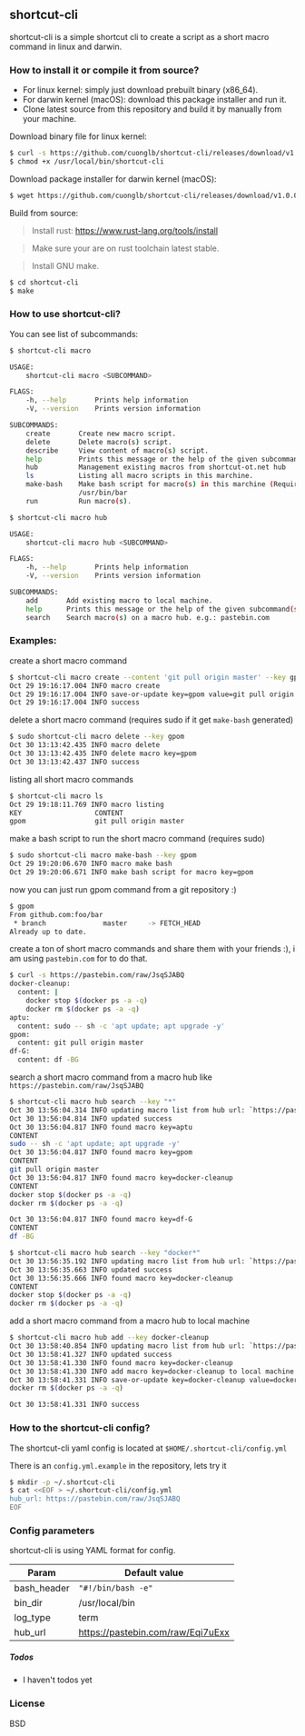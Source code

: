 ## shortcut-cli

shortcut-cli is a simple shortcut cli to create a script as a short macro command in linux and darwin.

### How to install it or compile it from source?

  - For linux kernel: simply just download prebuilt binary (x86_64).
  - For darwin kernel (macOS): download this package installer and run it.
  - Clone latest source from this repository and build it by manually from your machine.

Download binary file for linux kernel:
```sh
$ curl -s https://github.com/cuonglb/shortcut-cli/releases/download/v1.0.0/shortcut-cli -o /usr/local/bin/shortcut-cli
$ chmod +x /usr/local/bin/shortcut-cli
```

Download package installer for darwin kernel (macOS):
```sh
$ wget https://github.com/cuonglb/shortcut-cli/releases/download/v1.0.0/shortcut-cli-macos-installer-x64-1.0.0.pkg
```

Build from source:

> Install rust: https://www.rust-lang.org/tools/install

> Make sure your are on rust toolchain latest stable.

> Install GNU make.

```sh
$ cd shortcut-cli
$ make
```

### How to use shortcut-cli?
You can see list of subcommands:
```sh
$ shortcut-cli macro

USAGE:
    shortcut-cli macro <SUBCOMMAND>

FLAGS:
    -h, --help       Prints help information
    -V, --version    Prints version information

SUBCOMMANDS:
    create       Create new macro script.
    delete       Delete macro(s) script.
    describe     View content of macro(s) script.
    help         Prints this message or the help of the given subcommand(s)
    hub          Management existing macros from shortcut-ot.net hub
    ls           Listing all macro scripts in this marchine.
    make-bash    Make bash script for macro(s) in this marchine (Require sudo privileges) e.g.: /usr/bin/foo ;
                 /usr/bin/bar
    run          Run macro(s).
```

```sh
$ shortcut-cli macro hub

USAGE:
    shortcut-cli macro hub <SUBCOMMAND>

FLAGS:
    -h, --help       Prints help information
    -V, --version    Prints version information

SUBCOMMANDS:
    add       Add existing macro to local machine.
    help      Prints this message or the help of the given subcommand(s)
    search    Search macro(s) on a macro hub. e.g.: pastebin.com
```

### Examples:

create a short macro command
```sh
$ shortcut-cli macro create --content 'git pull origin master' --key gpom
Oct 29 19:16:17.004 INFO macro create
Oct 29 19:16:17.004 INFO save-or-update key=gpom value=git pull origin master
Oct 29 19:16:17.004 INFO success
```

delete a short macro command (requires sudo if it get `make-bash` generated)
```sh
$ sudo shortcut-cli macro delete --key gpom
Oct 30 13:13:42.435 INFO macro delete
Oct 30 13:13:42.435 INFO delete macro key=gpom
Oct 30 13:13:42.437 INFO success
```

listing all short macro commands
```sh
$ shortcut-cli macro ls
Oct 29 19:18:11.769 INFO macro listing
KEY                  CONTENT
gpom                 git pull origin master
```

make a bash script to run the short macro command (requires sudo)
```sh
$ sudo shortcut-cli macro make-bash --key gpom
Oct 29 19:20:06.670 INFO macro make bash
Oct 29 19:20:06.671 INFO make bash script for macro key=gpom
```

now you can just run gpom command from a git repository :)
```bash
$ gpom
From github.com:foo/bar
 * branch              master     -> FETCH_HEAD
Already up to date.
```

create a ton of short macro commands and share them with your friends :), i am using `pastebin.com` for to do that.

```sh
$ curl -s https://pastebin.com/raw/JsqSJABQ
docker-cleanup:
  content: |
    docker stop $(docker ps -a -q)
    docker rm $(docker ps -a -q)
aptu:
  content: sudo -- sh -c 'apt update; apt upgrade -y'
gpom:
  content: git pull origin master
df-G:
  content: df -BG
```

search a short macro command from a macro hub like `https://pastebin.com/raw/JsqSJABQ`
```sh
$ shortcut-cli macro hub search --key "*"
Oct 30 13:56:04.314 INFO updating macro list from hub url: `https://pastebin.com/raw/JsqSJABQ/Eqi7uExx`
Oct 30 13:56:04.814 INFO updated success
Oct 30 13:56:04.817 INFO found macro key=aptu
CONTENT
sudo -- sh -c 'apt update; apt upgrade -y'
Oct 30 13:56:04.817 INFO found macro key=gpom
CONTENT
git pull origin master
Oct 30 13:56:04.817 INFO found macro key=docker-cleanup
CONTENT
docker stop $(docker ps -a -q)
docker rm $(docker ps -a -q)

Oct 30 13:56:04.817 INFO found macro key=df-G
CONTENT
df -BG
```
```sh
$ shortcut-cli macro hub search --key "docker*"
Oct 30 13:56:35.192 INFO updating macro list from hub url: `https://pastebin.com/raw/JsqSJABQ/Eqi7uExx`
Oct 30 13:56:35.663 INFO updated success
Oct 30 13:56:35.666 INFO found macro key=docker-cleanup
CONTENT
docker stop $(docker ps -a -q)
docker rm $(docker ps -a -q)
```

add a short macro command from a macro hub to local machine
```sh
$ shortcut-cli macro hub add --key docker-cleanup
Oct 30 13:58:40.854 INFO updating macro list from hub url: `https://pastebin.com/raw/JsqSJABQ/Eqi7uExx`
Oct 30 13:58:41.327 INFO updated success
Oct 30 13:58:41.330 INFO found macro key=docker-cleanup
Oct 30 13:58:41.330 INFO add macro key=docker-cleanup to local machine
Oct 30 13:58:41.331 INFO save-or-update key=docker-cleanup value=docker stop $(docker ps -a -q)
docker rm $(docker ps -a -q)

Oct 30 13:58:41.331 INFO success
```

### How to the shortcut-cli config?

The shortcut-cli yaml config is located at `$HOME/.shortcut-cli/config.yml`

There is an `config.yml.example` in the repository, lets try it
```sh
$ mkdir -p ~/.shortcut-cli
$ cat <<EOF > ~/.shortcut-cli/config.yml
hub_url: https://pastebin.com/raw/JsqSJABQ
EOF
```

### Config parameters

shortcut-cli is using YAML format for config.

| Param | Default value |
| ------ | ------ |
| bash_header | `"#!/bin/bash -e"` |
| bin_dir | /usr/local/bin |
| log_type | term |
| hub_url | https://pastebin.com/raw/Eqi7uExx |

##### Todos

 - I haven't todos yet

### License
BSD
